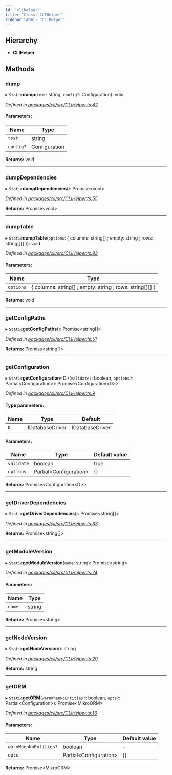 ```yaml
---
id: "clihelper"
title: "Class: CLIHelper"
sidebar_label: "CLIHelper"
---
```


## Hierarchy

* **CLIHelper**

## Methods

### dump

▸ `Static`**dump**(`text`: string, `config?`: Configuration): void

*Defined in [packages/cli/src/CLIHelper.ts:42](https://github.com/mikro-orm/mikro-orm/blob/18b580bb42/packages/cli/src/CLIHelper.ts#L42)*

#### Parameters:

Name | Type |
------ | ------ |
`text` | string |
`config?` | Configuration |

**Returns:** void

___

### dumpDependencies

▸ `Static`**dumpDependencies**(): Promise&#60;void>

*Defined in [packages/cli/src/CLIHelper.ts:55](https://github.com/mikro-orm/mikro-orm/blob/18b580bb42/packages/cli/src/CLIHelper.ts#L55)*

**Returns:** Promise&#60;void>

___

### dumpTable

▸ `Static`**dumpTable**(`options`: { columns: string[] ; empty: string ; rows: string[][]  }): void

*Defined in [packages/cli/src/CLIHelper.ts:83](https://github.com/mikro-orm/mikro-orm/blob/18b580bb42/packages/cli/src/CLIHelper.ts#L83)*

#### Parameters:

Name | Type |
------ | ------ |
`options` | { columns: string[] ; empty: string ; rows: string[][]  } |

**Returns:** void

___

### getConfigPaths

▸ `Static`**getConfigPaths**(): Promise&#60;string[]>

*Defined in [packages/cli/src/CLIHelper.ts:51](https://github.com/mikro-orm/mikro-orm/blob/18b580bb42/packages/cli/src/CLIHelper.ts#L51)*

**Returns:** Promise&#60;string[]>

___

### getConfiguration

▸ `Static`**getConfiguration**&#60;D>(`validate?`: boolean, `options?`: Partial&#60;Configuration>): Promise&#60;Configuration&#60;D>>

*Defined in [packages/cli/src/CLIHelper.ts:9](https://github.com/mikro-orm/mikro-orm/blob/18b580bb42/packages/cli/src/CLIHelper.ts#L9)*

#### Type parameters:

Name | Type | Default |
------ | ------ | ------ |
`D` | IDatabaseDriver | IDatabaseDriver |

#### Parameters:

Name | Type | Default value |
------ | ------ | ------ |
`validate` | boolean | true |
`options` | Partial&#60;Configuration> | {} |

**Returns:** Promise&#60;Configuration&#60;D>>

___

### getDriverDependencies

▸ `Static`**getDriverDependencies**(): Promise&#60;string[]>

*Defined in [packages/cli/src/CLIHelper.ts:33](https://github.com/mikro-orm/mikro-orm/blob/18b580bb42/packages/cli/src/CLIHelper.ts#L33)*

**Returns:** Promise&#60;string[]>

___

### getModuleVersion

▸ `Static`**getModuleVersion**(`name`: string): Promise&#60;string>

*Defined in [packages/cli/src/CLIHelper.ts:74](https://github.com/mikro-orm/mikro-orm/blob/18b580bb42/packages/cli/src/CLIHelper.ts#L74)*

#### Parameters:

Name | Type |
------ | ------ |
`name` | string |

**Returns:** Promise&#60;string>

___

### getNodeVersion

▸ `Static`**getNodeVersion**(): string

*Defined in [packages/cli/src/CLIHelper.ts:29](https://github.com/mikro-orm/mikro-orm/blob/18b580bb42/packages/cli/src/CLIHelper.ts#L29)*

**Returns:** string

___

### getORM

▸ `Static`**getORM**(`warnWhenNoEntities?`: boolean, `opts?`: Partial&#60;Configuration>): Promise&#60;MikroORM>

*Defined in [packages/cli/src/CLIHelper.ts:13](https://github.com/mikro-orm/mikro-orm/blob/18b580bb42/packages/cli/src/CLIHelper.ts#L13)*

#### Parameters:

Name | Type | Default value |
------ | ------ | ------ |
`warnWhenNoEntities?` | boolean | - |
`opts` | Partial&#60;Configuration> | {} |

**Returns:** Promise&#60;MikroORM>
